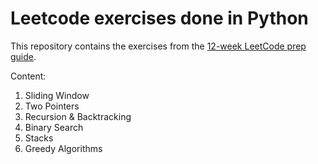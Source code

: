 # Leetcode exercises done in Python
This repository contains the exercises from the [12-week LeetCode prep guide](https://www.youtube.com/watch?v=UKP-Vca9Q4c&t=368s).

Content:
1. Sliding Window
2. Two Pointers
3. Recursion & Backtracking
4. Binary Search
5. Stacks
6. Greedy Algorithms
